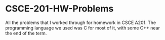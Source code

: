 # CSCE-201-HW-Problems
All the problems that I worked through for homework in CSCE A201. The programming language we used was C for most of it, with some C++ near the end of the term. 
